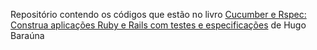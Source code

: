 Repositório contendo os códigos que estão no livro [Cucumber e Rspec: Construa aplicações Ruby e Rails com testes e especificações](http://www.casadocodigo.com.br/products/livro-cucumber-rspec-tdd-bdd) de Hugo Baraúna
